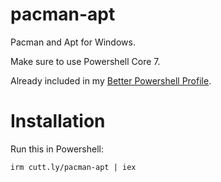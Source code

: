# pacman-apt
Pacman and Apt for Windows.

Make sure to use Powershell Core 7.

Already included in my [Better Powershell Profile](https://github.com/ShadowElixir/better-powershell-profile).

# Installation
Run this in Powershell:
```
irm cutt.ly/pacman-apt | iex
```
